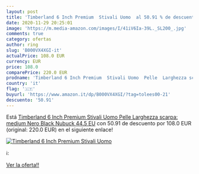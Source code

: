 ```yaml
---
layout: post
title: 'Timberland 6 Inch Premium  Stivali Uomo  al 50.91 % de descuento'
date: 2020-11-29 20:25:01
image: 'https://m.media-amazon.com/images/I/41iV6Ia-39L._SL200_.jpg'
comments: true
category: ofertas
author: ring
slug: 'B000VX4XGI-it'
actualPrice: 108.0 EUR
currency: EUR
price: 108.0
comparePrice: 220.0 EUR
prodname: 'Timberland 6 Inch Premium  Stivali Uomo  Pelle  Larghezza scarpa: medium  Nero  Black Nubuck   44.5 EU'
country: 'it'
flag: '🇮🇹'
buyurl: 'https://www.amazon.it/dp/B000VX4XGI/?tag=tolees00-21'
descuento: '50.91'
---
```


Está [Timberland 6 Inch Premium  Stivali Uomo  Pelle  Larghezza scarpa: medium  Nero  Black Nubuck   44.5 EU](https://www.amazon.it/dp/B000VX4XGI/?tag=tolees00-21) con 50.91 de descuento por 108.0 EUR (original: 220.0 EUR) en el siguiente enlace!

[![Timberland 6 Inch Premium  Stivali Uomo ](https://m.media-amazon.com/images/I/41iV6Ia-39L._SL200_.jpg)](https://www.amazon.it/dp/B000VX4XGI/?tag=tolees00-21)

ℹ️:


[Ver la oferta!!](https://www.amazon.it/dp/B000VX4XGI/?tag=tolees00-21)
